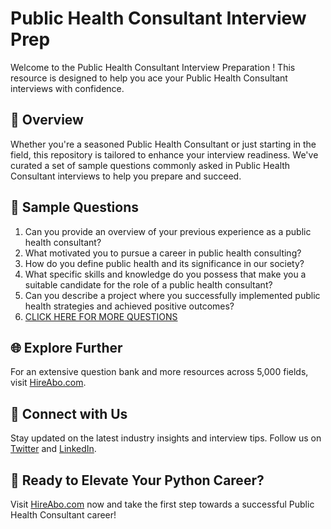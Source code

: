 # Public Health Consultant Interview Prep

Welcome to the Public Health Consultant Interview Preparation ! This resource is designed to help you ace your Public Health Consultant interviews with confidence.

## 🚀 Overview

Whether you're a seasoned Public Health Consultant or just starting in the field, this repository is tailored to enhance your interview readiness. We've curated a set of sample questions commonly asked in Public Health Consultant interviews to help you prepare and succeed.

## 📝 Sample Questions

1. Can you provide an overview of your previous experience as a public health consultant?
2. What motivated you to pursue a career in public health consulting?
3. How do you define public health and its significance in our society?
4. What specific skills and knowledge do you possess that make you a suitable candidate for the role of a public health consultant?
5. Can you describe a project where you successfully implemented public health strategies and achieved positive outcomes?
6. [CLICK HERE FOR MORE QUESTIONS](https://hireabo.com/job/13_2_15/Public%20Health%20Consultant)

## 🌐 Explore Further

For an extensive question bank and more resources across 5,000 fields, visit [HireAbo.com](https://www.hireabo.com).

## 📱 Connect with Us

Stay updated on the latest industry insights and interview tips. Follow us on [Twitter](https://twitter.com/hireabo) and [LinkedIn](https://www.linkedin.com/in/hire-abo-3609972a8/).

## 🚀 Ready to Elevate Your Python Career?

Visit [HireAbo.com](https://www.hireabo.com) now and take the first step towards a successful Public Health Consultant career!